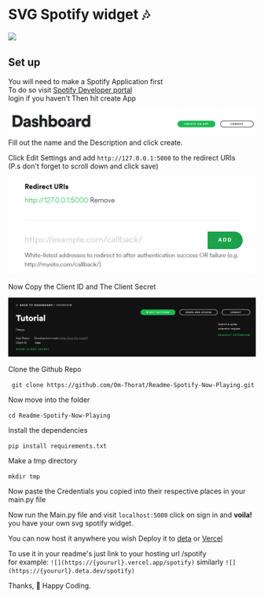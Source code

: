 # SVG Spotify widget 🎶

![](https://notom.deta.dev/spotify)

## Set up

You will need to make a Spotify Application first  
To do so visit [Spotify Developer portal](https://developer.spotify.com/dashboard/applications)  
login if you haven't 
Then hit create App

![](./assets/create.png)
Fill out the name and the Description and click create.

Click Edit Settings and add `http://127.0.0.1:5000` to the redirect URIs  
(P.s don't forget to scroll down and click save)

![](./assets/redirecturi.png)

Now Copy the Client ID and The Client Secret

![](./assets/creds.png)


Clone the Github Repo

``` git clone https://github.com/Om-Thorat/Readme-Spotify-Now-Playing.git```

Now move into the folder

```cd Readme-Spotify-Now-Playing```

Install the dependencies

```pip install requirements.txt```

Make a tmp directory 

```mkdir tmp```

Now paste the Credentials you copied into their respective places in your main.py file

Now run the Main.py file and visit `localhost:5000` click on sign in and **voila!** you have your own svg spotify widget.

You can now host it anywhere you wish Deploy it to [deta](https://deta.sh) or [Vercel](https://vercel.com)

To use it in your readme's just link to your hosting url /spotify  
for example:
```![](https://{yoururl}.vercel.app/spotify)```
similarly ```![](https://{yoururl}.deta.dev/spotify)```

Thanks,
💖 Happy Coding.

